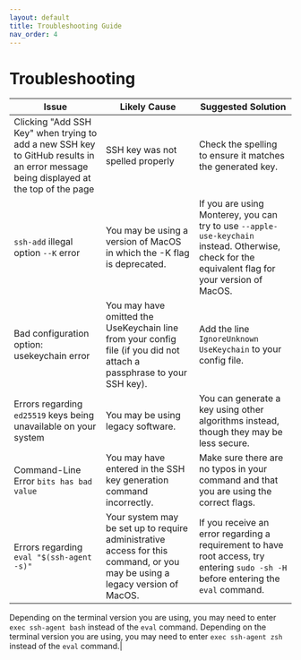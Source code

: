 ```yaml
---
layout: default
title: Troubleshooting Guide
nav_order: 4
---
```


# Troubleshooting

|Issue|Likely Cause|Suggested Solution|
|-----|-----|-----|
|Clicking "Add SSH Key" when trying to add a new SSH key to GitHub results in an error message being displayed at the top of the page|SSH key was not spelled properly|Check the spelling to ensure it matches the generated key.|
|`ssh-add` illegal option `--K` error|You may be using a version of MacOS in which the -K flag is deprecated.| If you are using Monterey, you can try to use `--apple-use-keychain` instead. Otherwise, check for the equivalent flag for your version of MacOS.|
|Bad configuration option: usekeychain error|You may have omitted the UseKeychain line from your config file (if you did not attach a passphrase to your SSH key).| Add the line `IgnoreUnknown UseKeychain` to your config file.|
|Errors regarding `ed25519` keys being unavailable on your system| You may be using legacy software.|You can generate a key using other algorithms instead, though they may be less secure.|
|Command-Line Error `bits has bad value` |You may have entered in the SSH key generation command incorrectly.|Make sure there are no typos in your command and that you are using the correct flags.|
|Errors regarding `eval "$(ssh-agent -s)"`|Your system may be set up to require administrative access for this command, or you may be using a legacy version of MacOS.|If you receive an error regarding a requirement to have root access, try entering `sudo -sh -H` before entering the `eval` command.
Depending on the terminal version you are using, you may need to enter `exec ssh-agent bash` instead of the `eval` command.
Depending on the terminal version you are using, you may need to enter `exec ssh-agent zsh` instead of the `eval` command.|